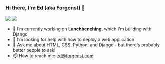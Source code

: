 ### Hi there, I'm Ed (aka Forgenst) 👋

<!--
**forgenst/forgenst** is a ✨ _special_ ✨ repository because its `README.md` (this file) appears on your GitHub profile.

Here are some ideas to get you started: -->

![](https://github-readme-stats.vercel.app/api?username=forgenst&show_icons=true&count_private=true&theme=nord)
![](https://github-readme-stats.vercel.app/api/top-langs/?username=forgenst&layout=compact&theme=nord)

- 🔭 I’m currently working on [**Lunchbenching**](https://github.com/lunchbenching), which I'm building with Django
- 🤔 I’m looking for help with how to deploy a web application
- 💬 Ask me about HTML, CSS, Python, and Django - but there's probably better people to ask!
- 📫 How to reach me: [ed@forgenst.com](mailto:ed@forgenst.com)
